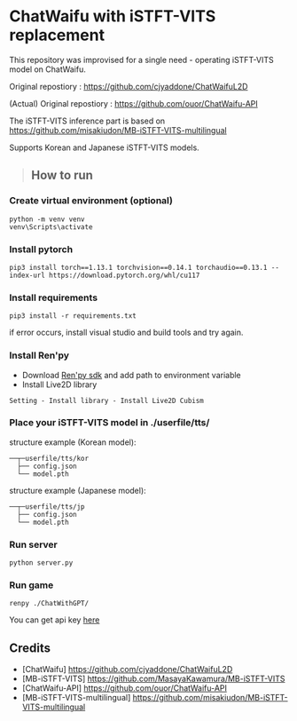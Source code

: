 # ChatWaifu with iSTFT-VITS replacement
This repository was improvised for a single need - operating iSTFT-VITS model on ChatWaifu.

Original repostiory : https://github.com/cjyaddone/ChatWaifuL2D

(Actual) Original repostiory : https://github.com/ouor/ChatWaifu-API

The iSTFT-VITS inference part is based on https://github.com/misakiudon/MB-iSTFT-VITS-multilingual

Supports Korean and Japanese iSTFT-VITS models.
> ## How to run
### Create virtual environment (optional)
```
python -m venv venv
venv\Scripts\activate
```
### Install pytorch
```
pip3 install torch==1.13.1 torchvision==0.14.1 torchaudio==0.13.1 --index-url https://download.pytorch.org/whl/cu117
```
### Install requirements
```
pip3 install -r requirements.txt
```
if error occurs, install visual studio and build tools and try again.

### Install Ren'py
- Download [Ren'py sdk](https://www.renpy.org/latest.html) and add path to environment variable
- Install Live2D library
```
Setting - Install library - Install Live2D Cubism
```

### Place your iSTFT-VITS model in ./userfile/tts/
structure example (Korean model):
```
──┬─userfile/tts/kor
  ├── config.json
  └── model.pth
```
structure example (Japanese model):
```
──┬─userfile/tts/jp
  ├── config.json
  └── model.pth
```

### Run server
```
python server.py
```

### Run game
```
renpy ./ChatWithGPT/
```
You can get api key [here](https://platform.openai.com/account/api-keys)

## Credits
- [ChatWaifu] https://github.com/cjyaddone/ChatWaifuL2D
- [MB-iSTFT-VITS] https://github.com/MasayaKawamura/MB-iSTFT-VITS
- [ChatWaifu-API] https://github.com/ouor/ChatWaifu-API
- [MB-iSTFT-VITS-multilingual] https://github.com/misakiudon/MB-iSTFT-VITS-multilingual
